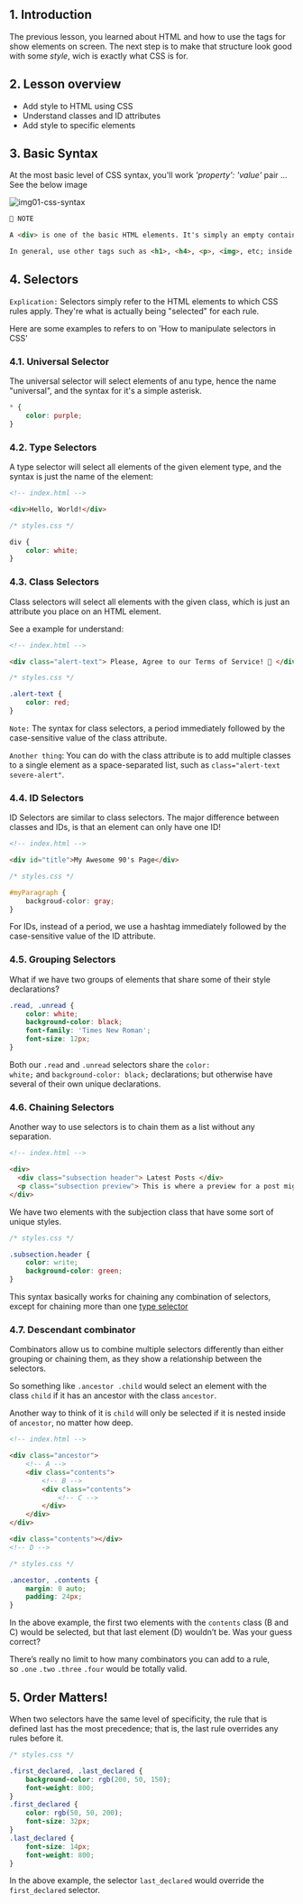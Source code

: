 ## 1. Introduction

The previous lesson, you learned about HTML and how to use the tags for show elements on screen. The next step is to make that structure look good with some *style*, wich is exactly what CSS is for.

## 2. Lesson overview

<ul>
	<li>Add style to HTML using CSS</li>
	<li>Understand classes and ID attributes</li>
	<li>Add style to specific elements</li>
</ul>

## 3. Basic Syntax

At the most basic level of CSS syntax, you'll work  *'property': 'value'* pair ... See the below image

![img01-css-syntax](https://cdn.statically.io/gh/TheOdinProject/curriculum/05ce472eabf8e04eeb2cc9139e66db884074fd7d/foundations/html_css/css-foundations/imgs/00.jpg)
```markdown
📑 NOTE

A <div> is one of the basic HTML elements. It's simply an empty container.

In general, use other tags such as <h1>, <h4>, <p>, <img>, etc; inside a <div>
```

## 4. Selectors

`Explication:` Selectors simply refer to the HTML elements to which CSS rules apply.
They're what is actually being "selected" for each rule.

Here are some examples to refers to on 'How to manipulate selectors in CSS'

### 4.1. Universal Selector

The universal selector will select elements of anu type, hence the name "universal", and the syntax for it's a simple asterisk.

```CSS
* {
	color: purple;
}
```

### 4.2. Type Selectors

A type selector will select all elements of the given element type, and the syntax is just the name of the element:

```HTML
<!-- index.html -->

<div>Hello, World!</div>
```

```CSS
/* styles.css */

div {
	color: white;
}
```

### 4.3. Class Selectors

Class selectors will select all elements with the given class, which is just an attribute you place on an HTML element.

See a example for understand:

```HTML
<!-- index.html -->

<div class="alert-text"> Please, Agree to our Terms of Service! 🙏 </div>
```

```CSS
/* styles.css */

.alert-text {
	color: red;
}
```

`Note:` The syntax for class selectors, a period immediately followed by the case-sensitive value of the class attribute.

`Another thing`: You can do with the class attribute is to add multiple classes to a single element as a space-separated list, such as `class="alert-text severe-alert"`.

### 4.4. ID Selectors

ID Selectors are similar to class selectors.
The major difference between classes and IDs, is that an element can only have one ID!

```HTML
<!-- index.html -->

<div id="title">My Awesome 90's Page</div>
```

```CSS
/* styles.css */

#myParagraph {
	backgroud-color: gray;
}
```

For IDs, instead of a period, we use a hashtag immediately followed by the case-sensitive value of the ID attribute.

### 4.5. Grouping Selectors

What if we have two groups of elements that share some of their style declarations?

```CSS
.read, .unread {
	color: white;
	background-color: black;
	font-family: 'Times New Roman';
	font-size: 12px;
}
```

Both our `.read` and `.unread` selectors share the `color: white;` and `background-color: black;` declarations; but otherwise have several of their own unique declarations.

### 4.6. Chaining Selectors

Another way to use selectors is to chain them as a list without any separation.

```HTML
<!-- index.html -->

<div>
  <div class="subsection header"> Latest Posts </div>
  <p class="subsection preview"> This is where a preview for a post might go. </p>
</div>
```

We have two elements with the subjection class that have some sort of unique styles.

```CSS
/* styles.css */

.subsection.header {
	color: write;
	background-color: green;
}
```

This syntax basically works for chaining any combination of selectors, except for chaining more than one [type selector](https://www.theodinproject.com/lessons/foundations-intro-to-css#type-selectors) 

### 4.7. Descendant combinator

Combinators allow us to combine multiple selectors differently than either grouping or chaining them, as they show a relationship between the selectors.

So something like `.ancestor .child` would select an element with the class `child` if it has an ancestor with the class `ancestor`. 

Another way to think of it is `child` will only be selected if it is nested inside of `ancestor`, no matter how deep.

```HTML
<!-- index.html -->

<div class="ancestor">
	<!-- A -->
	<div class="contents">
		<!-- B -->
	    <div class="contents">
			<!-- C -->
		</div>
	</div>
</div>

<div class="contents"></div>
<!-- D -->
```

```CSS
/* styles.css */

.ancestor, .contents {
	margin: 0 auto;
	padding: 24px; 
}
```

In the above example, the first two elements with the `contents` class (B and C) would be selected, but that last element (D) wouldn’t be. Was your guess correct?

There’s really no limit to how many combinators you can add to a rule, so `.one` `.two` `.three` `.four` would be totally valid.

## 5. Order Matters!

When two selectors have the same level of specificity, the rule that is defined last has the most precedence; that is, the last rule overrides any rules before it.

```CSS
/* styles.css */

.first_declared, .last_declared {
	background-color: rgb(200, 50, 150);
	font-weight: 800;
}
.first_declared {
	color: rgb(50, 50, 200);
	font-size: 32px;
}
.last_declared {
	font-size: 14px;
	font-weight: 800;
}
```

In the above example, the selector `last_declared` would override the `first_declared` selector.
